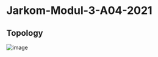 # Jarkom-Modul-3-A04-2021

## Topology
![image](https://user-images.githubusercontent.com/76677130/140634384-e4b3ce67-6bd5-4398-9230-98b69324b4ea.png)
